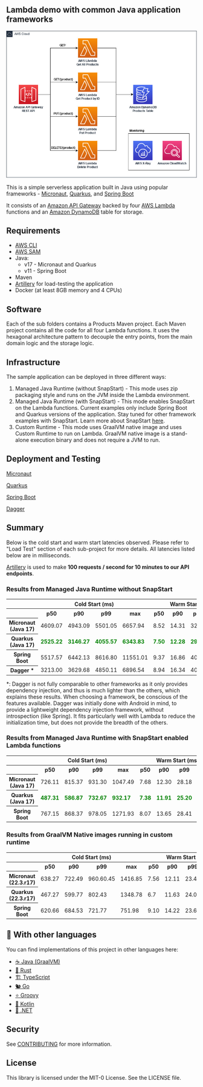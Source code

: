 ## Lambda demo with common Java application frameworks

![Architecture Diagram](imgs/diagram.jpg)

This is a simple serverless application built in Java using popular frameworks - [Micronaut](https://micronaut.io/), [Quarkus](https://quarkus.io/), and [Spring Boot](https://spring.io/projects/spring-boot)

It consists of an [Amazon API Gateway](https://aws.amazon.com/api-gateway/) backed by four [AWS Lambda](https://aws.amazon.com/lambda/)
functions and an [Amazon DynamoDB](https://aws.amazon.com/dynamodb/) table for storage.

## Requirements

- [AWS CLI](https://aws.amazon.com/cli/)
- [AWS SAM](https://aws.amazon.com/serverless/sam/)
- Java:
  - v17 - Micronaut and Quarkus
  - v11 - Spring Boot
- Maven
- [Artillery](https://www.artillery.io/) for load-testing the application
- Docker (at least 8GB memory and 4 CPUs)

## Software

Each of the sub folders contains a Products Maven project. Each Maven project contains all the code for all four
Lambda functions. It uses the hexagonal architecture pattern to decouple the entry points, from the main domain logic
and the storage logic.

## Infrastructure

The sample application can be deployed in three different ways:
1. Managed Java Runtime (without SnapStart) - This mode uses zip packaging style and runs on the JVM inside the Lambda environment.
2. Managed Java Runtime (with SnapStart) - This mode enables SnapStart on the Lambda functions. Current examples only include Spring Boot and Quarkus versions of the application.
Stay tuned for other framework examples with SnapStart. Learn more about SnapStart [here](https://docs.aws.amazon.com/lambda/latest/dg/snapstart.html).
3. Custom Runtime - This mode uses GraalVM native image and uses Custom Runtime to run on Lambda. 
   GraalVM native image is a stand-alone execution binary and does not require a JVM to run.

## Deployment and Testing

[Micronaut](micronaut)

[Quarkus](quarkus)

[Spring Boot](springboot)

[Dagger](dagger)

## Summary
Below is the cold start and warm start latencies observed. Please refer to "Load Test" section of each sub-project for more details.
All latencies listed below are in milliseconds.

[Artillery](https://www.artillery.io/) is used to make **100 requests / second for 10 minutes to our API endpoints**.

### Results from Managed Java Runtime without SnapStart

<table class="table-bordered">
        <tr>
            <th colspan="1" style="horizontal-align : middle;text-align:center;"></th>
            <th colspan="4" style="horizontal-align : middle;text-align:center;">Cold Start (ms)</th>
            <th colspan="4" style="horizontal-align : middle;text-align:center;">Warm Start (ms)</th>           
        </tr>
        <tr>
            <th></th>
            <th scope="col">p50</th>
            <th scope="col">p90</th>
            <th scope="col">p99</th>
            <th scope="col">max</th>
            <th scope="col">p50</th>
            <th scope="col">p90</th>
            <th scope="col">p99</th>
            <th scope="col">max</th>
        </tr>        
        <tr>
            <th>Micronaut (Java 17)</th>
            <td>4609.07</td>
            <td>4943.09</td>
            <td>5501.05</td>
            <td>6657.94</td>
            <td>8.52</td>
            <td>14.31</td>
            <td>32.52</td>
            <td>314.99</td>
        </tr>
        <tr>
            <th>Quarkus (Java 17)</th>
            <td><b style="color: green">2525.22</b></td>
            <td><b style="color: green">3146.27</b></td>
            <td><b style="color: green">4055.57</b></td>
            <td><b style="color: green">6343.83</b></td>
            <td><b style="color: green">7.50</b></td>
            <td><b style="color: green">12.28</b></td>
            <td><b style="color: green">29.87</b></td>
            <td><b style="color: green">231.52</b></td>
        </tr>
        <tr>
            <th>Spring Boot</th>
            <td>5517.57</td>
            <td>6442.13</td>
            <td>8616.80</td>
            <td>11551.01</td>
            <td>9.37</td>
            <td>16.86</td>
            <td>40.38</td>
            <td>319.69</td>
        </tr>
        <tr>
            <th>Dagger *</th>
            <td>3213.00</td>
            <td>3629.68</td>
            <td>4850.11</td>
            <td>6896.54</td>
            <td>8.94</td>
            <td>16.34</td>
            <td>40.38</td>
            <td>292.20</td>
        </tr>
</table>
*: Dagger is not fully comparable to other frameworks as it only provides dependency injection, and thus is much lighter than the others, which explains these results.
When choosing a framework, be conscious of the features available. Dagger was initially done with Android in mind, to provide a lightweight dependency injection framework, without introspection (like Spring). 
It fits particularly well with Lambda to reduce the initialization time, but does not provide the breadth of the others.

### Results from Managed Java Runtime with SnapStart enabled Lambda functions

<table class="table-bordered">
        <tr>
            <th colspan="1" style="horizontal-align : middle;text-align:center;"></th>
            <th colspan="4" style="horizontal-align : middle;text-align:center;">Cold Start (ms)</th>
            <th colspan="4" style="horizontal-align : middle;text-align:center;">Warm Start (ms)</th>           
        </tr>
        <tr>
            <th></th>
            <th scope="col">p50</th>
            <th scope="col">p90</th>
            <th scope="col">p99</th>
            <th scope="col">max</th>
            <th scope="col">p50</th>
            <th scope="col">p90</th>
            <th scope="col">p99</th>
            <th scope="col">max</th>
        </tr>
        <tr>
            <th>Micronaut (Java 17)</th>
            <td>726.11</td>
            <td>815.37</td>
            <td>931.30</td>
            <td>1047.49</td>
            <td>7.68</td>
            <td>12.30</td>
            <td>28.18</td>
            <td>244.82</td>
        </tr>
        <tr>
            <th>Quarkus (Java 17)</th>
            <td><b style="color: green">487.31</b></td>
            <td><b style="color: green">586.87</b></td>
            <td><b style="color: green">732.67</b></td>
            <td><b style="color: green">932.17</b></td>
            <td><b style="color: green">7.38</b></td>
            <td><b style="color: green">11.91</b></td>
            <td><b style="color: green">25.20</b></td>
            <td><b style="color: green">147.26</b></td>
        </tr>
        <tr>
            <th>Spring Boot</th>
            <td>767.15</td>
            <td>868.37</td>
            <td>978.05</td>
            <td>1271.93</td>
            <td>8.07</td>
            <td>13.65</td>
            <td>28.41</td>
            <td>226.37</td>
        </tr>
</table>


### Results from GraalVM Native images running in custom runtime

<table class="table-bordered">
        <tr>
            <th colspan="1" style="horizontal-align : middle;text-align:center;"></th>
            <th colspan="4" style="horizontal-align : middle;text-align:center;">Cold Start (ms)</th>
            <th colspan="4" style="horizontal-align : middle;text-align:center;">Warm Start (ms)</th>           
        </tr>
        <tr>
            <th></th>
            <th scope="col">p50</th>
            <th scope="col">p90</th>
            <th scope="col">p99</th>
            <th scope="col">max</th>
            <th scope="col">p50</th>
            <th scope="col">p90</th>
            <th scope="col">p99</th>
            <th scope="col">max</th>
        </tr>        
        <tr>
            <th>Micronaut (22.3.r17)</th>
            <td>638.27</td>
            <td>722.49</td>
            <td>960.60.45</td>
            <td>1416.85</td>
            <td>7.56</td>
            <td>12.11</td>
            <td>23.46</td>
            <td>1029.55</td>
        </tr>
        <tr>
            <th>Quarkus (22.3.r17)</th>
            <td>467.27</td>
            <td>599.77</td>
            <td>802.43</td>
            <td>1348.78</td>
            <td>6.7</td>
            <td>11.63</td>
            <td>24.03</td>
            <td>168.47</td>
        </tr>
        <tr>
            <th>Spring Boot</th>
            <td>620.66</td>
            <td>684.53</td>
            <td>721.77</td>
            <td>751.98</td>
            <td>9.10</td>
            <td>14.22</td>
            <td>23.61</td>
            <td>259.16</td>
        </tr>
</table>

## 👀 With other languages

You can find implementations of this project in other languages here:

* [☕ Java (GraalVM)](https://github.com/aws-samples/serverless-graalvm-demo)
* [🦀 Rust](https://github.com/aws-samples/serverless-rust-demo)
* [🏗️ TypeScript](https://github.com/aws-samples/serverless-typescript-demo)
* [🐿️ Go](https://github.com/aws-samples/serverless-go-demo)
* [⭐ Groovy](https://github.com/aws-samples/serverless-groovy-demo)
* [🤖 Kotlin](https://github.com/aws-samples/serverless-kotlin-demo)
* [🥅 .NET](https://github.com/aws-samples/serverless-dotnet-demo)

## Security

See [CONTRIBUTING](CONTRIBUTING.md#security-issue-notifications) for more information.

## License

This library is licensed under the MIT-0 License. See the LICENSE file.
